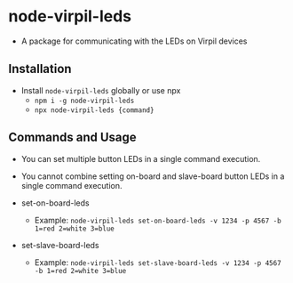# node-virpil-leds

- A package for communicating with the LEDs on Virpil devices

## Installation

- Install `node-virpil-leds` globally or use npx
  - `npm i -g node-virpil-leds`
  - `npx node-virpil-leds {command}`

## Commands and Usage

- You can set multiple button LEDs in a single command execution.
- You cannot combine setting on-board and slave-board button LEDs in a single command execution.

- set-on-board-leds

  - Example: `node-virpil-leds set-on-board-leds -v 1234 -p 4567 -b 1=red 2=white 3=blue`

- set-slave-board-leds
  - Example: `node-virpil-leds set-slave-board-leds -v 1234 -p 4567 -b 1=red 2=white 3=blue`
